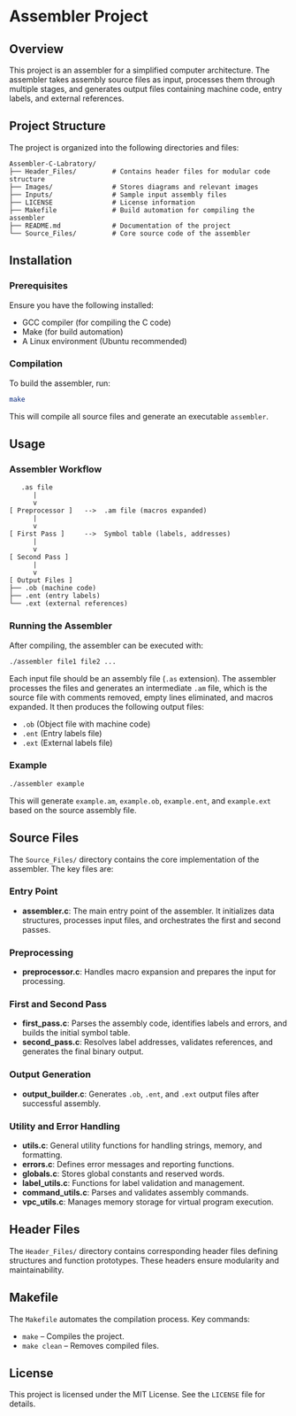 # Assembler Project

## Overview
This project is an assembler for a simplified computer architecture. The assembler takes assembly source files as input, processes them through multiple stages, and generates output files containing machine code, entry labels, and external references.

## Project Structure
The project is organized into the following directories and files:

```
Assembler-C-Labratory/
├── Header_Files/         # Contains header files for modular code structure
├── Images/               # Stores diagrams and relevant images
├── Inputs/               # Sample input assembly files
├── LICENSE               # License information
├── Makefile              # Build automation for compiling the assembler
├── README.md             # Documentation of the project
└── Source_Files/         # Core source code of the assembler
```

## Installation

### Prerequisites
Ensure you have the following installed:
- GCC compiler (for compiling the C code)
- Make (for build automation)
- A Linux environment (Ubuntu recommended)

### Compilation
To build the assembler, run:
```sh
make
```
This will compile all source files and generate an executable `assembler`.

## Usage

### Assembler Workflow

```
   .as file
      |
      v
[ Preprocessor ]   -->  .am file (macros expanded)
      |
      v
[ First Pass ]     -->  Symbol table (labels, addresses)
      |
      v
[ Second Pass ]
      |
      v
[ Output Files ]
├── .ob (machine code)
├── .ent (entry labels)
└── .ext (external references)
```

### Running the Assembler
After compiling, the assembler can be executed with:
```sh
./assembler file1 file2 ...
```
Each input file should be an assembly file (`.as` extension). The assembler processes the files and generates an intermediate `.am` file, which is the source file with comments removed, empty lines eliminated, and macros expanded. It then produces the following output files:
- `.ob` (Object file with machine code)
- `.ent` (Entry labels file)
- `.ext` (External labels file)

### Example
```sh
./assembler example
```
This will generate `example.am`, `example.ob`, `example.ent`, and `example.ext` based on the source assembly file.

## Source Files
The `Source_Files/` directory contains the core implementation of the assembler. The key files are:

### Entry Point
- **assembler.c**: The main entry point of the assembler. It initializes data structures, processes input files, and orchestrates the first and second passes.

### Preprocessing
- **preprocessor.c**: Handles macro expansion and prepares the input for processing.

### First and Second Pass
- **first_pass.c**: Parses the assembly code, identifies labels and errors, and builds the initial symbol table.
- **second_pass.c**: Resolves label addresses, validates references, and generates the final binary output.

### Output Generation
- **output_builder.c**: Generates `.ob`, `.ent`, and `.ext` output files after successful assembly.

### Utility and Error Handling
- **utils.c**: General utility functions for handling strings, memory, and formatting.
- **errors.c**: Defines error messages and reporting functions.
- **globals.c**: Stores global constants and reserved words.
- **label_utils.c**: Functions for label validation and management.
- **command_utils.c**: Parses and validates assembly commands.
- **vpc_utils.c**: Manages memory storage for virtual program execution.

## Header Files
The `Header_Files/` directory contains corresponding header files defining structures and function prototypes. These headers ensure modularity and maintainability.

## Makefile
The `Makefile` automates the compilation process. Key commands:
- `make` – Compiles the project.
- `make clean` – Removes compiled files.

## License
This project is licensed under the MIT License. See the `LICENSE` file for details.


